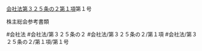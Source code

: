 [会社法第３２５条の２第１項](会社法＿＿＿＿第３２５条の２第１項)第１号

株主総会参考書類


#会社法
#会社法/第３２５条の２
#会社法/第３２５条の２/第１項
#会社法/第３２５条の２/第１項/第１号
